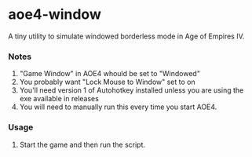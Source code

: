 # aoe4-window
A tiny utility to simulate windowed borderless mode in Age of Empires IV.

### Notes
1. "Game Window" in AOE4 whould be set to "Windowed"
2. You probably want "Lock Mouse to Window" set to on
3. You'll need version 1 of Autohotkey installed unless you are using the exe available in releases
4. You will need to manually run this every time you start AOE4.

### Usage
1. Start the game and then run the script.

